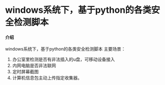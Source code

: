 # windows系统下，基于python的各类安全检测脚本

#### 介绍
windows系统下，基于python的各类安全检测脚本
主要场景：
1.  办公室里检测是否有非法插入的u盘，可移动设备接入
2.  内网电脑是否非法联网
3.  定时屏幕截图
4.  计算机信息包主动上传指定收集器。



